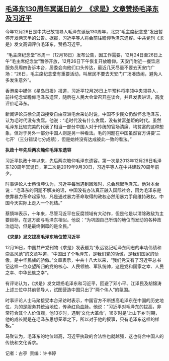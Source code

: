 <!--1703140956000-->
[毛泽东130周年冥诞日前夕  《求是》文章赞扬毛泽东及习近平](https://www.rfa.org/mandarin/yataibaodao/zhengzhi/gt-12212023014206.html)
------

<p><span style="font-weight: 400;">今年12月26日是中共已故领导人毛泽东诞辰130周年，北京“毛主席纪念堂”发出暂停开发两天半的公告。据报，习近平等人将会前往瞻仰毛泽东遗容。中共党刊《求是》发文高调评价毛泽东，赞扬习近平。</span></p><p><span style="font-weight: 400;"> “毛主席纪念堂”本周一（12月18日）发布公告，因工作需要，12月24日至26日上午“毛主席纪念堂”暂停开放，12月26日下午恢复开放瞻仰。天安门附近一餐饮店服务员周四告诉本台，居委会向他们口头传达，最近几天尽量不要去天安门广场：“26日，毛主席纪念堂有重要活动，叫居民不要去天安门广场凑热闹，避免人多发生意外”。</span></p><p><span style="font-weight: 400;">香港亲中媒体《星岛日报》报道，习近平12月26日上午预料将率领中央领导人，前往纪念堂瞻仰毛泽东遗容，随后在人民大会堂召开座谈会，并且发表讲话，高度评价毛泽东。</span></p><p><span style="font-weight: 400;">新闻评论员徐全周四接受自由亚洲电台采访时说，中国不少民众仍然怀念毛泽东，认为毛时代没有贪腐。他说：“毛时代没有什么贪腐，没有贫富差距的时代。虽然毛泽东比较完美的代表了相当一部分中国人对于传统的官场清廉、均贫富的这种想象，但对于另外一部分中国人则是另一种看法。毛的问题在中国虽然官方讲要‘三七开’（三分错误七分成绩），但是始终没有达成彼此一致的看法。”</span></p><p><b>执政十年先后两次瞻仰毛泽东遗容</b></p><p><span style="font-weight: 400;">习近平执政十年以来，先后两次瞻仰毛泽东遗容。第一次是2013年12月26日毛泽东120周年冥诞日，第二次是2019年9月30日，习近平等人在中共建政70周年前夕。</span></p><p><span style="font-weight: 400;">时事评论人士蔡慎坤认为，习近平每当遇到困难时，总会想起毛泽东。他对本台说：“毛泽东的问题不解决的话，中国没有办法真正融入国际社会，因为毛泽东是依靠暴力革命起家的，凡是通过暴力革命取得的政权必然用暴力手段维持政权。中国今天实际上走入一个死结。”</span></p><p><span style="font-weight: 400;">蔡慎坤表示，十年来，尽管习近平在反腐领域有大动作，但是他是以清除政敌为主要目标，在这方面与毛泽东相似。他说：“为巩固自己所谓的地位而发动的各种政治运动，但是最终倒霉的是全民。”</span></p><p><b>《求是》发文拔高毛泽东地位赞习近平</b></p><p><span style="font-weight: 400;">12月16日，中国共产党刊物《求是》发表题为“永远铭记毛泽东同志的丰功伟绩和崇高风范”的文章写道，“中国出了个毛泽东，是我们党的骄傲，是我们国家的骄傲，是中华民族的骄傲。”文章表示，中共十八大以来，“我们党又有了习近平总书记这样一位众望所归的党的核心、人民领袖、军队统帅，这是党和国家之幸、人民之幸、中华民族之幸”。</span></p><p><span style="font-weight: 400;">有评论认为，《求是》发文颂扬毛泽东和习近平，回避了邓小平、江泽民及胡锦涛上述三位中共前领导人，试图营造中国只出了“两个伟人”的氛围。</span></p><p><span style="font-weight: 400;">时事评论人士马聚接受本台采访时表示，中国官方不断拔高毛泽东在中国的历史地位，为的是服务其统治地位，传承红色血脉。他说：“习近平对毛泽东的拔高，非常符合其个人价值观，他13岁时，遇到‘文化大革命’，16岁时是‘上山下乡’时期，他的成长期是在毛泽东思想笼罩之下，所以对于他的叙事，只有毛泽东这样的样板。”</span></p><p><span style="font-weight: 400;">马聚认为，毛泽东的地位越高，习近平执政的合法性也就越强，这也符合中国人的传统和文化诉求。</span></p><p></p><p><span style="font-weight: 400;">记者：古亭  责编：许书婷</span></p><p></p>
